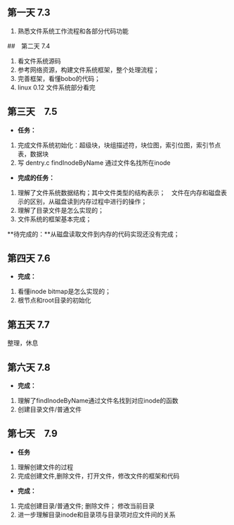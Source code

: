 ## 第一天 7.3
1. 熟悉文件系统工作流程和各部分代码功能

##　第二天 7.4
1. 看文件系统源码
2. 参考网络资源，构建文件系统框架，整个处理流程；
3. 完善框架，看懂bobo的代码；　
4. linux 0.12 文件系统部分看完

## 第三天　7.5
+ **任务：**　
1. 完成文件系统初始化：超级块，块组描述符，块位图，索引位图，索引节点表，数据块
2. 写 dentry.c findInodeByName 通过文件名找所在inode

+ **完成的任务：**
1. 理解了文件系统数据结构；其中文件类型的结构表示；　文件在内存和磁盘表示的区别，从磁盘读到内存过程中进行的操作；
2. 理解了目录文件是怎么实现的；
3. 文件系统的框架基本完成；

**待完成的：**从磁盘读取文件到内存的代码实现还没有完成；　

## 第四天 7.6
+ **完成：**
1. 看懂inode bitmap是怎么实现的；
2. 根节点和root目录的初始化

## 第五天 7.7
整理，休息

## 第六天 7.8
+ **完成：**
1. 理解了findInodeByName通过文件名找到对应inode的函数
2. 创建目录文件/普通文件

## 第七天　7.9
+ **任务**
1. 理解创建文件的过程
2. 完成创建文件,删除文件，打开文件，修改文件的框架和代码

+ **完成：**
1. 完成创建目录/普通文件; 删除文件； 修改当前目录
2. 进一步理解目录inode和目录项与目录项对应文件间的关系

